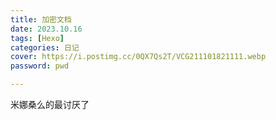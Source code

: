 ```yaml
---
title: 加密文档
date: 2023.10.16
tags: [Hexo]
categories: 日记
cover: https://i.postimg.cc/0QX7Qs2T/VCG211101821111.webp
password: pwd

---
```


米娜桑么的最讨厌了

